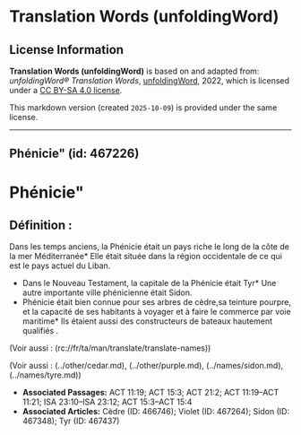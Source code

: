 # Translation Words (unfoldingWord)

## License Information

**Translation Words (unfoldingWord)** is based on and adapted from: _unfoldingWord® Translation Words_, [unfoldingWord](https://unfoldingword.org/utw), 2022, which is licensed under a [CC BY-SA 4.0 license](https://creativecommons.org/licenses/by-sa/4.0/legalcode.en).

This markdown version (created `2025-10-09`) is provided under the same license.



--------------------------------

## Phénicie&quot; (id: 467226)

Phénicie"
=========

Définition :
------------

Dans les temps anciens, la Phénicie était un pays riche le long de la côte de la mer Méditerranée\* Elle était située dans la région occidentale de ce qui est le pays actuel du Liban.

* Dans le Nouveau Testament, la capitale de la Phénicie était Tyr\* Une autre importante ville phénicienne était Sidon.
* Phénicie était bien connue pour ses arbres de cèdre,sa teinture pourpre, et la capacité de ses habitants à voyager et à faire le commerce par voie maritime\* Ils étaient aussi des constructeurs de bateaux hautement qualifiés .

(Voir aussi : (rc://fr/ta/man/translate/translate\-names))

(Voir aussi : (../other/cedar.md), (../other/purple.md), (../names/sidon.md), (../names/tyre.md))

* **Associated Passages:** ACT 11:19; ACT 15:3; ACT 21:2; ACT 11:19–ACT 11:21; ISA 23:10–ISA 23:12; ACT 15:3–ACT 15:4
* **Associated Articles:** Cèdre (ID: 466746); Violet (ID: 467264); Sidon (ID: 467348); Tyr (ID: 467437)

